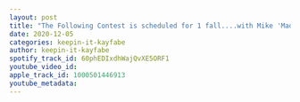 ```yaml
---
layout: post
title: "The Following Contest is scheduled for 1 fall....with Mike 'Maddog' Angus"
date: 2020-12-05
categories: keepin-it-kayfabe
author: keepin-it-kayfabe
spotify_track_id: 60phEDIxdhWajQvXE5ORF1
youtube_video_id: 
apple_track_id: 1000501446913
youtube_metadata: 
---
```

